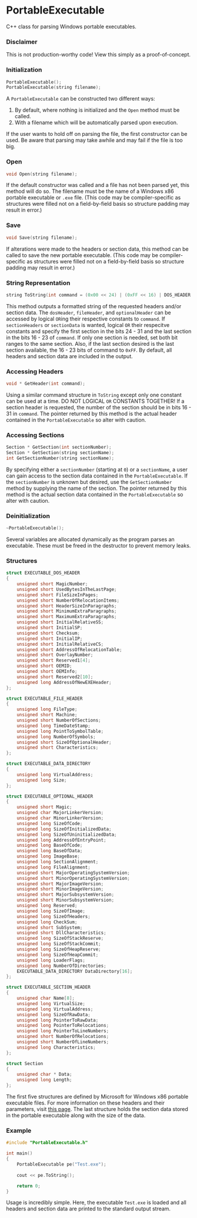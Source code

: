 # PortableExecutable
C++ class for parsing Windows portable executables.

### Disclaimer
This is not production-worthy code! View this simply as a proof-of-concept.

### Initialization
```C++
PortableExecutable();
PortableExecutable(string filename);
```
A `PortableExecutable` can be constructed two different ways:

 1. By default, where nothing is initialized and the `Open` method must be called.
 2. With a filename which will be automatically parsed upon execution.
 
If the user wants to hold off on parsing the file, the first constructor can be used. Be aware that parsing may take awhile and may fail if the file is too big.

### Open
```C++
void Open(string filename);
```
If the default constructor was called and a file has not been parsed yet, this method will do so. The filename must be the name of a Windows x86 portable executable or `.exe` file. (This code may be compiler-specific as structures were filled not on a field-by-field basis so structure padding may result in error.)

### Save
```C++
void Save(string filename);
```
If alterations were made to the headers or section data, this method can be called to save the new portable executable. (This code may be compiler-specific as structures were filled not on a field-by-field basis so structure padding may result in error.)

### String Representation
```C++
string ToString(int command = (0x00 << 24) | (0xFF << 16) | DOS_HEADER | FILE_HEADER | OPTIONAL_HEADER | SECTION_HEADER | SECTION_DATA);
```
This method outputs a formatted string of the requested headers and/or section data. The `dosHeader`, `fileHeader`, and `optionalHeader` can be accessed by logical `OR`ing their respective constants to `command`. If `sectionHeaders` or `sectionData` is wanted, logical `OR` their respecitve constants and specify the first section in the bits 24 - 31 and the last section in the bits 16 - 23 of `command`. If only one section is needed, set both bit ranges to the same section. Also, if the last section desired is the last section available, the 16 - 23 bits of command to `0xFF`. By default, all headers and section data are included in the output.

### Accessing Headers
```C++
void * GetHeader(int command);
```
Using a similar command structure in `ToString` except only one constant can be used at a time. DO NOT LOGICAL `OR` CONSTANTS TOGETHER! If a section header is requested, the number of the section should be in bits 16 - 31 in `command`. The pointer returned by this method is the actual header contained in the `PortableExecutable` so alter with caution.

### Accessing Sections
```C++
Section * GetSection(int sectionNumber);
Section * GetSection(string sectionName);
int GetSectionNumber(string sectionName);
```
By specifying either a `sectionNumber` (starting at `0`) or a `sectionName`, a user can gain access to the section data contained in the `PortableExecutable`. If the `sectionNumber` is unknown but desired, use the `GetSectionNumber` method by supplying the name of the section.  The pointer returned by this method is the actual section data contained in the `PortableExecutable` so alter with caution.

### Deinitialization
```C++
~PortableExecutable();
```
Several variables are allocated dynamically as the program parses an executable. These must be freed in the destructor to prevent memory leaks.

### Structures
```C++
struct EXECUTABLE_DOS_HEADER
{
	unsigned short MagicNumber;
	unsigned short UsedBytesInTheLastPage;
	unsigned short FileSizeInPages;
	unsigned short NumberOfRelocationItems;
	unsigned short HeaderSizeInParagraphs;
	unsigned short MinimumExtraParagraphs;
	unsigned short MaximumExtraParagraphs;
	unsigned short InitialRelativeSS;
	unsigned short InitialSP;
	unsigned short Checksum;
	unsigned short InitialIP;
	unsigned short InitialRelativeCS;
	unsigned short AddressOfRelocationTable;
	unsigned short OverlayNumber;
	unsigned short Reserved1[4];
	unsigned short OEMID;
	unsigned short OEMInfo;
	unsigned short Reserved2[10];
	unsigned long AddressOfNewEXEHeader;
};

struct EXECUTABLE_FILE_HEADER
{
	unsigned long FileType;
	unsigned short Machine;
	unsigned short NumberOfSections;
	unsigned long TimeDateStamp;
	unsigned long PointToSymbolTable;
	unsigned long NumberOfSymbols;
	unsigned short SizeOfOptionalHeader;
	unsigned short Characteristics;
};

struct EXECUTABLE_DATA_DIRECTORY
{
	unsigned long VirtualAddress;
	unsigned long Size;
};

struct EXECUTABLE_OPTIONAL_HEADER
{
	unsigned short Magic;
	unsigned char MajorLinkerVersion;
	unsigned char MinorLinkerVersion;
	unsigned long SizeOfCode;
	unsigned long SizeOfInitializedData;
	unsigned long SizeOfUninitializedData;
	unsigned long AddressOfEntryPoint;
	unsigned long BaseOfCode;
	unsigned long BaseOfData;
	unsigned long ImageBase;
	unsigned long SectionAlignment;
	unsigned long FileAlignment;
	unsigned short MajorOperatingSystemVersion;
	unsigned short MinorOperatingSystemVersion;
	unsigned short MajorImageVersion;
	unsigned short MinorImageVersion;
	unsigned short MajorSubsystemVersion;
	unsigned short MinorSubsystemVersion;
	unsigned long Reserved;
	unsigned long SizeOfImage;
	unsigned long SizeOfHeaders;
	unsigned long CheckSum;
	unsigned short SubSystem;
	unsigned short DllCharacteristics;
	unsigned long SizeOfStackReserve;
	unsigned long SizeOfStackCommit;
	unsigned long SizeOfHeapReserve;
	unsigned long SizeOfHeapCommit;
	unsigned long LoaderFlags;
	unsigned long NumberOfDirectories;
	EXECUTABLE_DATA_DIRECTORY DataDirectory[16];
};

struct EXECUTABLE_SECTION_HEADER
{
	unsigned char Name[8];
	unsigned long VirtualSize;
	unsigned long VirtualAddress;
	unsigned long SizeOfRawData;
	unsigned long PointerToRawData;
	unsigned long PointerToRelocations;
	unsigned long PointerToLineNumbers;
	unsigned short NumberOfRelocations;
	unsigned short NumberOfLineNumbers;
	unsigned long Characteristics;
};

struct Section
{
	unsigned char * Data;
	unsigned long Length;
};
```
The first five structures are defined by Microsoft for Windows x86 portable executable files. For more information on these headers and their parameters, visit [this page](http://www.csn.ul.ie/~caolan/publink/winresdump/winresdump/doc/pefile2.html). The last structure holds the section data stored in the portable executable along with the size of the data.

### Example
```C++
#include "PortableExecutable.h"

int main()
{
	PortableExecutable pe("Test.exe");
	
	cout << pe.ToString();

	return 0;
}
```
Usage is incredibly simple. Here, the executable `Test.exe` is loaded and all headers and section data are printed to the standard output stream.
